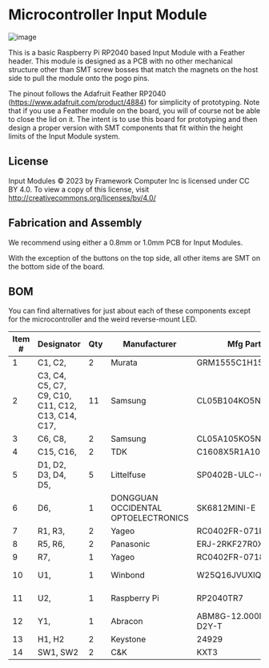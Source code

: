 # Microcontroller Input Module
![image](https://user-images.githubusercontent.com/28994301/224575207-4239e2c2-694d-4eab-8f43-b383c9460ddc.png)

This is a basic Raspberry Pi RP2040 based Input Module with a Feather header.  This 
module is designed as a PCB with no other mechanical structure other than SMT 
screw bosses that match the magnets on the host side to pull the module onto the pogo
pins.

The pinout follows the Adafruit Feather RP2040 (https://www.adafruit.com/product/4884)
for simplicity of prototyping.  Note that if you use a Feather module on the board, 
you will of course not be able to close the lid on it.  The intent is to use this board
for prototyping and then design a proper version with SMT components that fit within the 
height limits of the Input Module system.

## License
Input Modules © 2023 by Framework Computer Inc is licensed under CC BY 4.0. To view a copy of this license, visit http://creativecommons.org/licenses/by/4.0/

## Fabrication and Assembly
We recommend using either a 0.8mm or 1.0mm PCB for Input Modules.

With the exception of the buttons on the top side, all other items are SMT on the bottom side
of the board.

## BOM
You can find alternatives for just about each of these components except for the microcontroller
and the weird reverse-mount LED.

| Item # | Designator                                         | Qty | Manufacturer                        | Mfg Part #               | Description / Value | Package/Footprint                                    | Type |
|--------|----------------------------------------------------|-----|-------------------------------------|--------------------------|---------------------|------------------------------------------------------|------|
| 1      | C1, C2,                                            | 2   | Murata                              | GRM1555C1H150JA01D       | 15pF                | Capacitor_SMD:C_0402_1005Metric                      | SMT  |
| 2      | C3, C4, C5, C7, C9, C10, C11, C12, C13, C14, C17,  | 11  | Samsung                             | CL05B104KO5NNNC          | 100nF               | Capacitor_SMD:C_0402_1005Metric                      | SMT  |
| 3      | C6, C8,                                            | 2   | Samsung                             | CL05A105KO5NNNC          | 1uF                 | Capacitor_SMD:C_0402_1005Metric                      | SMT  |
| 4      | C15, C16,                                          | 2   | TDK                                 | C1608X5R1A106M080AC      | 10uF                | Capacitor_SMD:C_0603_1608Metric                      | SMT  |
| 5      | D1, D2, D3, D4, D5,                                | 5   | Littelfuse                          | SP0402B-ULC-01ETG        | D_TVS               | Diode_SMD:D_0402_1005Metric                          | SMT  |
| 6      | D6,                                                | 1   | DONGGUAN OCCIDENTAL OPTOELECTRONICS | SK6812MINI-E             | SK6812MINI-E        | InputModule:LED_SK6812MINI-E_PLCC4_3.5x3.5mm_P1.75mm | SMT  |
| 7      | R1, R3,                                            | 2   | Yageo                               | RC0402FR-071KL           | 1k                  | Resistor_SMD:R_0402_1005Metric                       | SMT  |
| 8      | R5, R6,                                            | 2   | Panasonic                           | ERJ-2RKF27R0X            | 27                  | Resistor_SMD:R_0402_1005Metric                       | SMT  |
| 9      | R7,                                                | 1   | Yageo                               | RC0402FR-07180KL         | 180k                | Resistor_SMD:R_0402_1005Metric                       | SMT  |
| 10     | U1,                                                | 1   | Winbond                             | W25Q16JVUXIQ             | W25Q16JVUXIQ        | InputModule:SON-8-1EP_3x2mm_P0.5mm_EP0.2x1.6mm       | SMT  |
| 11     | U2,                                                | 1   | Raspberry Pi                        | RP2040TR7                | RP2040              | Package_DFN_QFN:QFN-56-1EP_7x7mm_P0.4mm_EP3.2x3.2mm  | SMT  |
| 12     | Y1,                                                | 1   | Abracon                             | ABM8G-12.000MHZ-18-D2Y-T | 12.000MHz           | Crystal:Crystal_SMD_3225-4Pin_3.2x2.5mm              | SMT  |
| 13     | H1, H2                                             | 2   | Keystone                            | 24929                    | 24929               | InputModule:MountingHole_3.7mm_Pad_24929             | SMT  |
| 14     | SW1, SW2                                           | 2   | C&K                                 | KXT3                     | KXT311LHS           | Button_Switch_SMD:SW_SPST_CK_KXT3                    | SMT  |
